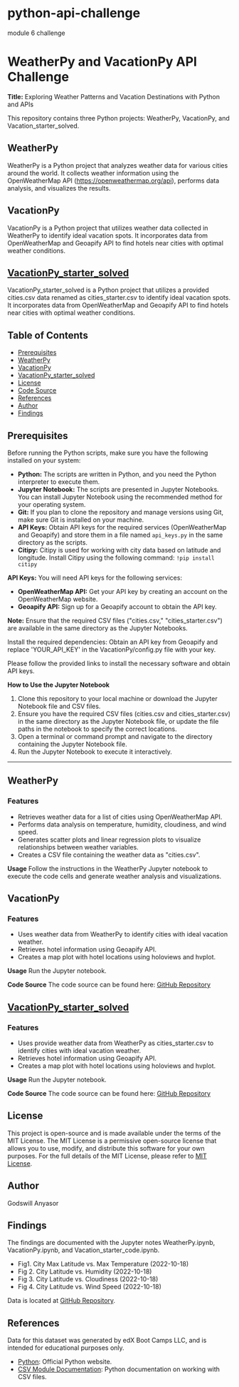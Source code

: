 # python-api-challenge
   module 6 challenge
# WeatherPy and VacationPy API Challenge

**Title:** Exploring Weather Patterns and Vacation Destinations with Python and APIs

This repository contains three Python projects: WeatherPy, VacationPy, and Vacation_starter_solved.

## WeatherPy

WeatherPy is a Python project that analyzes weather data for various cities around the world. It collects weather information using the OpenWeatherMap API (https://openweathermap.org/api), performs data analysis, and visualizes the results.

## VacationPy

VacationPy is a Python project that utilizes weather data collected in WeatherPy to identify ideal vacation spots. It incorporates data from OpenWeatherMap and Geoapify API to find hotels near cities with optimal weather conditions.

## [VacationPy_starter_solved](#vacationpy_starter_solved)

VacationPy_starter_solved is a Python project that utilizes a provided cities.csv data renamed as cities_starter.csv to identify ideal vacation spots. It incorporates data from OpenWeatherMap and Geoapify API to find hotels near cities with optimal weather conditions.

## Table of Contents
- [Prerequisites](#prerequisites)
- [WeatherPy](#weatherpy)
- [VacationPy](#vacationpy)
- [VacationPy_starter_solved](#vacationpy_starter_solved)
- [License](#license)
- [Code Source](#code-source)
- [References](#references)
- [Author](#author)
- [Findings](#findings)

## Prerequisites

Before running the Python scripts, make sure you have the following installed on your system:
- **Python:** The scripts are written in Python, and you need the Python interpreter to execute them.
- **Jupyter Notebook:** The scripts are presented in Jupyter Notebooks. You can install Jupyter Notebook using the recommended method for your operating system.
- **Git:** If you plan to clone the repository and manage versions using Git, make sure Git is installed on your machine.
- **API Keys:** Obtain API keys for the required services (OpenWeatherMap and Geoapify) and store them in a file named `api_keys.py` in the same directory as the scripts.
- **Citipy:** Citipy is used for working with city data based on latitude and longitude. Install Citipy using the following command: `!pip install citipy`

**API Keys:**
You will need API keys for the following services:
- **OpenWeatherMap API:** Get your API key by creating an account on the OpenWeatherMap website.
- **Geoapify API:** Sign up for a Geoapify account to obtain the API key.

**Note:** Ensure that the required CSV files ("cities.csv," "cities_starter.csv") are available in the same directory as the Jupyter Notebooks.

Install the required dependencies:
Obtain an API key from Geoapify and replace 'YOUR_API_KEY' in the VacationPy/config.py file with your key.

Please follow the provided links to install the necessary software and obtain API keys.

**How to Use the Jupyter Notebook**
1. Clone this repository to your local machine or download the Jupyter Notebook file and CSV files.
2. Ensure you have the required CSV files (cities.csv and cities_starter.csv) in the same directory as the Jupyter Notebook file, or update the file paths in the notebook to specify the correct locations.
3. Open a terminal or command prompt and navigate to the directory containing the Jupyter Notebook file.
4. Run the Jupyter Notebook to execute it interactively.

---

## WeatherPy

### Features
- Retrieves weather data for a list of cities using OpenWeatherMap API.
- Performs data analysis on temperature, humidity, cloudiness, and wind speed.
- Generates scatter plots and linear regression plots to visualize relationships between weather variables.
- Creates a CSV file containing the weather data as "cities.csv".

**Usage**
Follow the instructions in the WeatherPy Jupyter notebook to execute the code cells and generate weather analysis and visualizations.

## VacationPy

### Features
- Uses weather data from WeatherPy to identify cities with ideal vacation weather.
- Retrieves hotel information using Geoapify API.
- Creates a map plot with hotel locations using holoviews and hvplot.

**Usage**
Run the Jupyter notebook.

**Code Source**
The code source can be found here: [GitHub Repository](https://github.com/AnyasorG/python-api-challenge)

## [VacationPy_starter_solved](#vacationpy_starter_solved)
### Features
- Uses provide weather data from WeatherPy as cities_starter.csv to identify cities with ideal vacation weather.
- Retrieves hotel information using Geoapify API.
- Creates a map plot with hotel locations using holoviews and hvplot.

**Usage**
Run the Jupyter notebook.

**Code Source**
The code source can be found here: [GitHub Repository](https://github.com/AnyasorG/python-api-challenge)

## License
This project is open-source and is made available under the terms of the MIT License. The MIT License is a permissive open-source license that allows you to use, modify, and distribute this software for your own purposes. For the full details of the MIT License, please refer to [MIT License](https://choosealicense.com/licenses/mit/).

## Author
Godswill Anyasor

## Findings
The findings are documented with the Jupyter notes WeatherPy.ipynb, VacationPy.ipynb, and Vacation_starter_code.ipynb.

- Fig1. City Max Latitude vs. Max Temperature (2022-10-18)
- Fig 2. City Latitude vs. Humidity (2022-10-18)
- Fig 3. City Latitude vs. Cloudiness (2022-10-18)
- Fig 4. City Latitude vs. Wind Speed (2022-10-18)

Data is located at [GitHub Repository](https://github.com/AnyasorG/python-api-challenge.git).

## References
Data for this dataset was generated by edX Boot Camps LLC, and is intended for educational purposes only.
- [Python](https://www.python.org/): Official Python website.
- [CSV Module Documentation](https://docs.python.org/3/library/csv.html): Python documentation on working with CSV files.
